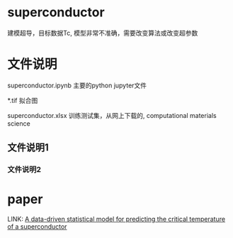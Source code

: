 # superconductor
建模超导，目标数据Tc, 模型非常不准确，需要改变算法或改变超参数

# 文件说明
superconductor.ipynb  主要的python jupyter文件

*.tif 拟合图

superconductor.xlsx   训练测试集，从网上下载的, computational materials science


## 文件说明1

### 文件说明2


# paper
LINK:
[A data-driven statistical model for predicting the critical temperature of a
superconductor](https://www.sciencedirect.com/science/article/abs/pii/S0927025618304877)
